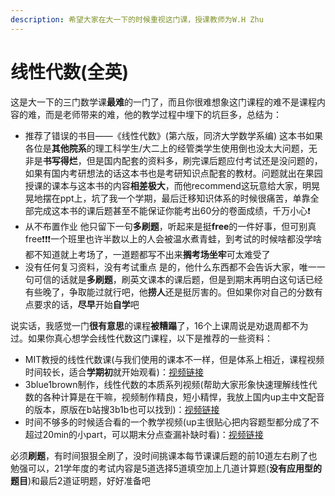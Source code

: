 ```yaml
---
description: 希望大家在大一下的时候重视这门课，授课教师为W.H Zhu
---
```


# 线性代数(全英)

这是大一下的三门数学课**最难**的一门了，而且你很难想象这门课程的难不是课程内容的难，而是老师带来的难，他的教学过程中埋下的坑巨多，总结为：

* 推荐了错误的书目——《线性代数》(第六版，同济大学数学系编) 这本书如果各位是**其他院系**的理工科学生/大二上的经管类学生使用倒也没太大问题，无非是**书写得烂**，但是国内配套的资料多，刷完课后题应付考试还是没问题的，如果有国内考研想法的话这本书也是考研知识点配套的教材。问题就出在果园授课的课本与这本书的内容**相差极大**，而他recommend这玩意给大家，明晃晃地摆在ppt上，坑了我一个学期，最后迁移知识体系的时候很痛苦，单靠全部完成这本书的课后题甚至不能保证你能考出60分的卷面成绩，千万小心❗
* 从不布置作业 他只留下一句**多刷题**，听起来是挺**free**的一件好事，但可别真free❗❗❗一个班里也许半数以上的人会被温水煮青蛙，到考试的时候啥都没学啥都不知道就上考场了，一道题都写不出来**搁考场坐牢**可太难受了
* 没有任何复习资料，没有考试重点 是的，他什么东西都不会告诉大家，唯一一句可信的话就是**多刷题**，刷英文课本的课后题，但是到期末再明白这句话已经有些晚了，争取能过就行吧，他**捞人**还是挺厉害的。但如果你对自己的分数有点要求的话，**尽早**开始**自学**吧

说实话，我感觉一门**很有意思**的课程**被糟蹋**了，16个上课周说是劝退周都不为过。如果你真心想学会线性代数这门课程，以下是推荐的一些资料：

* MIT教授的线性代数课(与我们使用的课本不一样，但是体系上相近，课程视频时间较长，适合**学期初**就开始观看)：[视频链接](https://www.bilibili.com/video/BV16Z4y1U7oU?share\_source=copy\_web\&vd\_source=2e2bcfa887bf8da9bde84af9fe79f8eb)
* 3blue1brown制作，线性代数的本质系列视频(帮助大家形象快速理解线性代数的各种计算是在干嘛，视频制作精良，短小精悍，我放上国内up主中文配音的版本，原版在b站搜3b1b也可以找到)：[视频链接](https://www.bilibili.com/video/BV1ib411t7YR?share\_source=copy\_web\&vd\_source=2e2bcfa887bf8da9bde84af9fe79f8eb)
* 时间不够多的时候适合看的一个教学视频(up主很贴心把内容题型都分成了不超过20min的小part，可以期末分点查漏补缺时看)：[视频链接](https://www.bilibili.com/video/BV1HB4y1T7Mc?share\_source=copy\_web\&vd\_source=2e2bcfa887bf8da9bde84af9fe79f8eb)

必须**刷题**，有时间狠狠全刷了，没时间挑课本每节课课后题的前10道左右刷了也勉强可以，21学年度的考试内容是5道选择5道填空加上几道计算题(**没有应用型的题目**)和最后2道证明题，好好准备吧
